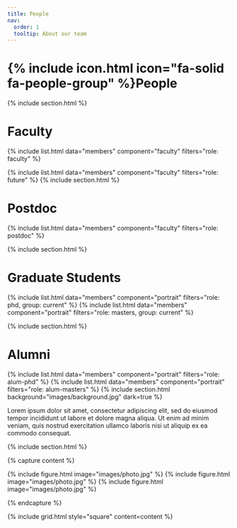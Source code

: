 ```yaml
---
title: People
nav:
  order: 1
  tooltip: About our team
---
```


# {% include icon.html icon="fa-solid fa-people-group" %}People

{% include section.html %}

# Faculty 
{% include list.html data="members" component="faculty" filters="role: faculty" %}


{% include list.html data="members" component="faculty" filters="role: future" %}
{% include section.html %}

# Postdoc

{% include list.html data="members" component="faculty" filters="role: postdoc" %}

{% include section.html %}
# Graduate Students

{% include list.html data="members" component="portrait" filters="role: phd, group: current" %}
{% include list.html data="members" component="portrait" filters="role: masters, group: current" %}


{% include section.html %}
# Alumni
{% include list.html data="members" component="portrait" filters="role: alum-phd" %}
{% include list.html data="members" component="portrait" filters="role: alum-masters" %}
{% include section.html background="images/background.jpg" dark=true %}

Lorem ipsum dolor sit amet, consectetur adipiscing elit, sed do eiusmod tempor
incididunt ut labore et dolore magna aliqua. Ut enim ad minim veniam, quis
nostrud exercitation ullamco laboris nisi ut aliquip ex ea commodo consequat.

{% include section.html %}

{% capture content %}

{% include figure.html image="images/photo.jpg" %}
{% include figure.html image="images/photo.jpg" %}
{% include figure.html image="images/photo.jpg" %}

{% endcapture %}

{% include grid.html style="square" content=content %}

